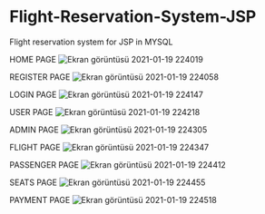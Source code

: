 # Flight-Reservation-System-JSP
 Flight reservation system for JSP in MYSQL

HOME PAGE
![Ekran görüntüsü 2021-01-19 224019](https://user-images.githubusercontent.com/53579912/105087533-ab9c8080-5aab-11eb-8b8b-d7730d919893.jpg)


REGISTER PAGE
![Ekran görüntüsü 2021-01-19 224058](https://user-images.githubusercontent.com/53579912/105086668-662b8380-5aaa-11eb-9ed0-cfb7e2ad58f5.jpg)

LOGIN PAGE
![Ekran görüntüsü 2021-01-19 224147](https://user-images.githubusercontent.com/53579912/105086865-b1459680-5aaa-11eb-9fd6-0f001e7cae9e.jpg)

USER PAGE
![Ekran görüntüsü 2021-01-19 224218](https://user-images.githubusercontent.com/53579912/105086875-b3a7f080-5aaa-11eb-942f-b3ec09e466bd.jpg)

ADMIN PAGE
![Ekran görüntüsü 2021-01-19 224305](https://user-images.githubusercontent.com/53579912/105086894-b9053b00-5aaa-11eb-8419-9d45aa820720.jpg)

FLIGHT PAGE
![Ekran görüntüsü 2021-01-19 224347](https://user-images.githubusercontent.com/53579912/105086916-c5899380-5aaa-11eb-8ece-453e11e70dd8.jpg)

PASSENGER PAGE
![Ekran görüntüsü 2021-01-19 224412](https://user-images.githubusercontent.com/53579912/105086935-ca4e4780-5aaa-11eb-929f-4e3e9b953de5.jpg)

SEATS PAGE
![Ekran görüntüsü 2021-01-19 224455](https://user-images.githubusercontent.com/53579912/105086972-d5a17300-5aaa-11eb-9788-988d574fd4db.jpg)

PAYMENT PAGE
![Ekran görüntüsü 2021-01-19 224518](https://user-images.githubusercontent.com/53579912/105086982-da662700-5aaa-11eb-9ba9-671739aa4e15.jpg)
